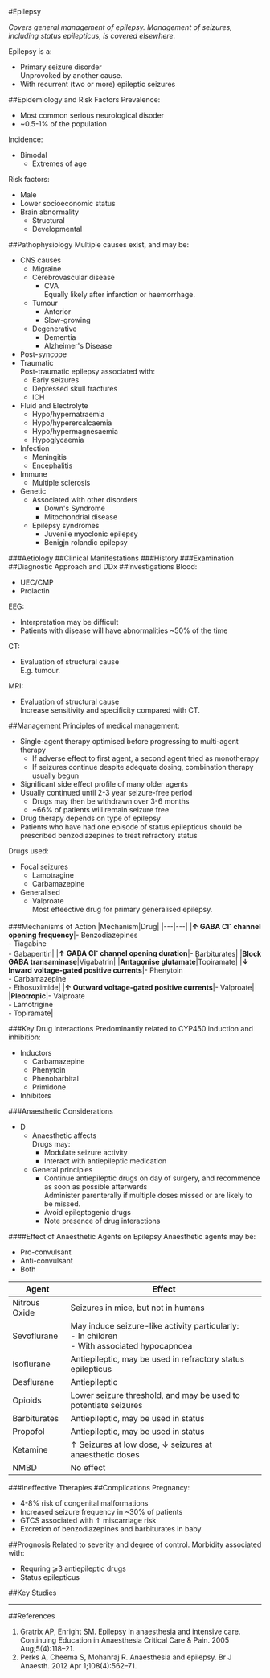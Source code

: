 #Epilepsy

*Covers general management of epilepsy. Management of seizures, including status epilepticus, is covered elsewhere.*

Epilepsy is a:
* Primary seizure disorder  
Unprovoked by another cause.
* With recurrent (two or more) epileptic seizures  

##Epidemiology and Risk Factors
Prevalence:
* Most common serious neurological disoder
* ~0.5-1% of the population

Incidence:
* Bimodal
	* Extremes of age

Risk factors:
* Male
* Lower socioeconomic status
* Brain abnormality
	* Structural
	* Developmental

##Pathophysiology
Multiple causes exist, and may be:
* CNS causes
	* Migraine
	* Cerebrovascular disease
		* CVA  
		Equally likely after infarction or haemorrhage.
	* Tumour
		* Anterior
		* Slow-growing
	* Degenerative
		* Dementia
		* Alzheimer's Disease
* Post-syncope
* Traumatic  
Post-traumatic epilepsy associated with:
	* Early seizures
	* Depressed skull fractures
	* ICH
* Fluid and Electrolyte
	* Hypo/hypernatraemia
	* Hypo/hyperercalcaemia
	* Hypo/hypermagnesaemia
	* Hypoglycaemia
* Infection
	* Meningitis
	* Encephalitis
* Immune
	* Multiple sclerosis
* Genetic
	* Associated with other disorders
		* Down's Syndrome
		* Mitochondrial disease
	* Epilepsy syndromes
		* Juvenile myoclonic epilepsy
		* Benigjn rolandic epilepsy



###Aetiology
##Clinical Manifestations
###History
###Examination
##Diagnostic Approach and DDx
##Investigations
Blood:
* UEC/CMP
* Prolactin

EEG:
* Interpretation may be difficult
* Patients with disease will have abnormalities ~50% of the time

CT:
* Evaluation of structural cause  
E.g. tumour.

MRI:
* Evaluation of structural cause  
Increase sensitivity and specificity compared with CT.


##Management
Principles of medical management:
* Single-agent therapy optimised before progressing to multi-agent therapy
	* If adverse effect to first agent, a second agent tried as monotherapy  
	* If seizures continue despite adequate dosing, combination therapy usually begun
* Significant side effect profile of many older agents
* Usually continued until 2-3 year seizure-free period  
	* Drugs may then be withdrawn over 3-6 months
	* ~66% of patients will remain seizure free
* Drug therapy depends on type of epilepsy
* Patients who have had one episode of status epilepticus should be prescribed benzodiazepines to treat refractory status


Drugs used:
* Focal seizures
	* Lamotragine
	* Carbamazepine
* Generalised
	* Valproate  
	Most effeective drug for primary generalised epilepsy.


###Mechanisms of Action
|Mechanism|Drug|
|---|---|
|**↑ GABA Cl<sup>-</sup> channel opening frequency**|- Benzodiazepines<br>- Tiagabine<br>- Gabapentin|
|**↑ GABA Cl<sup>-</sup> channel opening duration**|- Barbiturates|
|**Block GABA transaminase**|Vigabatrin|
|**Antagonise glutamate**|Topiramate|
|**↓ Inward voltage-gated positive currents**|- Phenytoin<br>- Carbamazepine<br>- Ethosuximide|
|**↑ Outward voltage-gated positive currents**|- Valproate|
|**Pleotropic**|- Valproate<br>- Lamotrigine<br>- Topiramate|

###Key Drug Interactions
Predominantly related to CYP450 induction and inhibition:
* Inductors
	* Carbamazepine
	* Phenytoin
	* Phenobarbital
	* Primidone
* Inhibitors



###Anaesthetic Considerations
* D
	* Anaesthetic affects  
	Drugs may:
		* Modulate seizure activity
		* Interact with antiepileptic medication
	* General principles
		* Continue antiepileptic drugs on day of surgery, and recommence as soon as possible afterwards  
		Administer parenterally if multiple doses missed or are likely to be missed.
		* Avoid epileptogenic drugs
		* Note presence of drug interactions  

####Effect of Anaesthetic Agents on Epilepsy
Anaesthetic agents may be:
* Pro-convulsant
* Anti-convulsant
* Both

|Agent|Effect|
|---|---|
|Nitrous Oxide|Seizures in mice, but not in humans|
|Sevoflurane|May induce seizure-like activity particularly:<br>- In children<br>- With associated hypocapnoea|
|Isoflurane|Antiepileptic, may be used in refractory status epilepticus|
|Desflurane|Antiepileptic|
|Opioids|Lower seizure threshold, and may be used to potentiate seizures|
|Barbiturates|Antiepileptic, may be used in status|
|Propofol|Antiepileptic, may be used in status|
|Ketamine|↑ Seizures at low dose, ↓ seizures at anaesthetic doses|
|NMBD|No effect|

###Ineffective Therapies
##Complications
Pregnancy:
* 4-8% risk of congenital malformations
* Increased seizure frequency in ~30% of patients
* GTCS associated with ↑ miscarriage risk
* Excretion of benzodiazepines and barbiturates in baby


##Prognosis
Related to severity and degree of control. Morbidity associated with:
* Requring ⩾3 antiepileptic drugs
* Status epilepticus

##Key Studies

---
##References
1. Gratrix AP, Enright SM. Epilepsy in anaesthesia and intensive care. Continuing Education in Anaesthesia Critical Care & Pain. 2005 Aug;5(4):118–21. 
2. Perks A, Cheema S, Mohanraj R. Anaesthesia and epilepsy. Br J Anaesth. 2012 Apr 1;108(4):562–71. 
